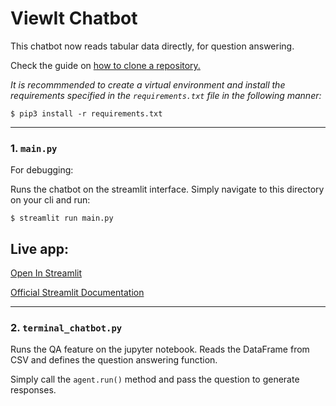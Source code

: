# ViewIt Chatbot

This chatbot now reads tabular data directly, for question answering.

Check the guide on [how to clone a repository.](https://docs.github.com/en/repositories/creating-and-managing-repositories/cloning-a-repository)

_It is recommmended to create a virtual environment and install the requirements specified in the `requirements.txt` file in the following manner:_

    $ pip3 install -r requirements.txt

---
### 1. `main.py`

For debugging:

Runs the chatbot on the streamlit interface. Simply navigate to this directory on your cli and run:

    $ streamlit run main.py


## Live app:

[Open In Streamlit](https://viewit-ai-chatbot-hamdan.streamlit.app/)

[Official Streamlit Documentation](https://docs.streamlit.io/)

---
### 2. `terminal_chatbot.py`

Runs the QA feature on the jupyter notebook. Reads the DataFrame from CSV and defines the question answering function.

Simply call the `agent.run()` method and pass the question to generate responses.